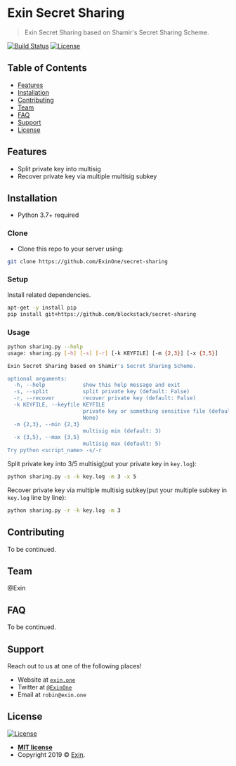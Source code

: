 # Exin Secret Sharing

> Exin Secret Sharing based on Shamir's Secret Sharing Scheme.

[![Build Status](http://img.shields.io/travis/badges/badgerbadgerbadger.svg?style=flat-square)](https://travis-ci.org/badges/badgerbadgerbadger) [![License](http://img.shields.io/:license-mit-blue.svg?style=flat-square)](http://badges.mit-license.org)

## Table of Contents 

- [Features](#features)
- [Installation](#installation)
- [Contributing](#contributing)
- [Team](#team)
- [FAQ](#faq)
- [Support](#support)
- [License](#license)

## Features

- Split private key into multisig
- Recover private key via multiple multisig subkey

## Installation

- Python 3.7+ required

### Clone

- Clone this repo to your server using:

``` bash
git clone https://github.com/ExinOne/secret-sharing
```

### Setup

Install related dependencies.

``` bash
apt-get -y install pip
pip install git+https://github.com/blockstack/secret-sharing
```

### Usage

``` bash
python sharing.py --help
usage: sharing.py [-h] [-s] [-r] [-k KEYFILE] [-m {2,3}] [-x {3,5}]

Exin Secret Sharing based on Shamir's Secret Sharing Scheme.

optional arguments:
  -h, --help            show this help message and exit
  -s, --split           split private key (default: False)
  -r, --recover         recover private key (default: False)
  -k KEYFILE, --keyfile KEYFILE
                        private key or something sensitive file (default:
                        None)
  -m {2,3}, --min {2,3}
                        multisig min (default: 3)
  -x {3,5}, --max {3,5}
                        multisig max (default: 5)
Try python <script_name> -s/-r
```

Split private key into 3/5 multisig(put your private key in `key.log`):

``` bash
python sharing.py -s -k key.log -m 3 -x 5
```

Recover private key via multiple multisig subkey(put your multiple subkey in `key.log` line by line):

``` bash
python sharing.py -r -k key.log -m 3
```

## Contributing

To be continued.

## Team

@Exin

## FAQ

To be continued.

## Support

Reach out to us at one of the following places!

- Website at <a href="https://exin.one" target="_blank">`exin.one`</a>
- Twitter at <a href="https://twitter.com/Exin_One" target="_blank">`@ExinOne`</a>
- Email at `robin@exin.one`

## License

[![License](http://img.shields.io/:license-mit-blue.svg?style=flat-square)](http://badges.mit-license.org)

- **[MIT license](https://opensource.org/licenses/mit-license.php)**
- Copyright 2019 © <a href="https://exin.one" target="_blank">Exin</a>.